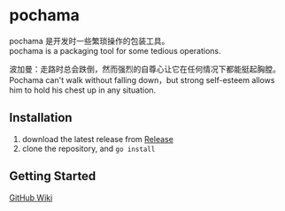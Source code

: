 # pochama

pochama 是开发时一些繁琐操作的包装工具。  
pochama is a packaging tool for some tedious operations.

波加曼：走路时总会跌倒，然而强烈的自尊心让它在任何情况下都能挺起胸膛。  
Pochama can't walk without falling down，but strong self-esteem allows him to hold his chest up in any situation.

## Installation
1. download the latest release from [Release](https://github.com/icpd/pochama/releases)
2. clone the repository, and `go install`

## Getting Started
[GitHub Wiki](https://github.com/icpd/pochama/wiki)
